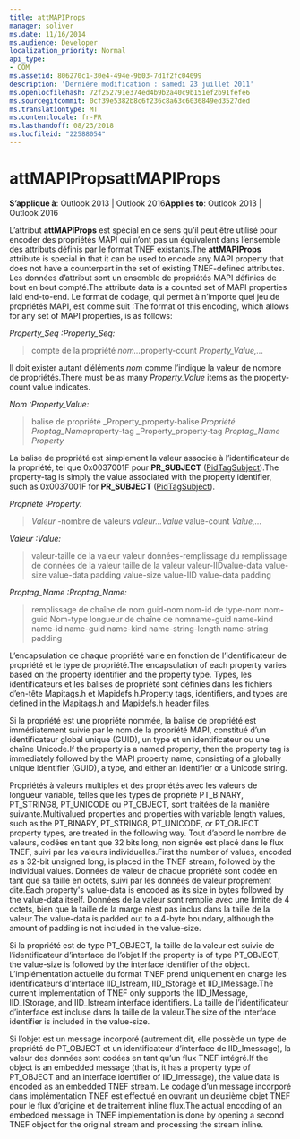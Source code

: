 ```yaml
---
title: attMAPIProps
manager: soliver
ms.date: 11/16/2014
ms.audience: Developer
localization_priority: Normal
api_type:
- COM
ms.assetid: 806270c1-30e4-494e-9b03-7d1f2fc04099
description: 'Derniére modification : samedi 23 juillet 2011'
ms.openlocfilehash: 72f252791e374ed4b9b2a40c9b151ef2b91fefe6
ms.sourcegitcommit: 0cf39e5382b8c6f236c8a63c6036849ed3527ded
ms.translationtype: MT
ms.contentlocale: fr-FR
ms.lasthandoff: 08/23/2018
ms.locfileid: "22588054"
---
```

# <a name="attmapiprops"></a><span data-ttu-id="ec362-103">attMAPIProps</span><span class="sxs-lookup"><span data-stu-id="ec362-103">attMAPIProps</span></span>

  
  
<span data-ttu-id="ec362-104">**S’applique à**: Outlook 2013 | Outlook 2016</span><span class="sxs-lookup"><span data-stu-id="ec362-104">**Applies to**: Outlook 2013 | Outlook 2016</span></span> 
  
<span data-ttu-id="ec362-105">L’attribut **attMAPIProps** est spécial en ce sens qu’il peut être utilisé pour encoder des propriétés MAPI qui n’ont pas un équivalent dans l’ensemble des attributs définis par le format TNEF existants.</span><span class="sxs-lookup"><span data-stu-id="ec362-105">The **attMAPIProps** attribute is special in that it can be used to encode any MAPI property that does not have a counterpart in the set of existing TNEF-defined attributes.</span></span> <span data-ttu-id="ec362-106">Les données d’attribut sont un ensemble de propriétés MAPI définies de bout en bout compté.</span><span class="sxs-lookup"><span data-stu-id="ec362-106">The attribute data is a counted set of MAPI properties laid end-to-end.</span></span> <span data-ttu-id="ec362-107">Le format de codage, qui permet à n’importe quel jeu de propriétés MAPI, est comme suit :</span><span class="sxs-lookup"><span data-stu-id="ec362-107">The format of this encoding, which allows for any set of MAPI properties, is as follows:</span></span>  
  
 <span data-ttu-id="ec362-108">_Property_Seq :_</span><span class="sxs-lookup"><span data-stu-id="ec362-108">_Property_Seq:_</span></span>
  
> <span data-ttu-id="ec362-109">compte de la propriété _nom..._</span><span class="sxs-lookup"><span data-stu-id="ec362-109">property-count  _Property_Value,..._</span></span>
    
<span data-ttu-id="ec362-110">Il doit exister autant d’éléments _nom_ comme l’indique la valeur de nombre de propriétés.</span><span class="sxs-lookup"><span data-stu-id="ec362-110">There must be as many  _Property_Value_ items as the property-count value indicates.</span></span> 
  
 <span data-ttu-id="ec362-111">_Nom :_</span><span class="sxs-lookup"><span data-stu-id="ec362-111">_Property_Value:_</span></span>
  
> <span data-ttu-id="ec362-112">balise de propriété _Property_property-balise _Propriété Proptag_Name_</span><span class="sxs-lookup"><span data-stu-id="ec362-112">property-tag  _Property_property-tag  _Proptag_Name Property_</span></span>
    
<span data-ttu-id="ec362-113">La balise de propriété est simplement la valeur associée à l’identificateur de la propriété, tel que 0x0037001F pour **PR_SUBJECT** ([PidTagSubject](pidtagsubject-canonical-property.md)).</span><span class="sxs-lookup"><span data-stu-id="ec362-113">The property-tag is simply the value associated with the property identifier, such as 0x0037001F for **PR_SUBJECT** ([PidTagSubject](pidtagsubject-canonical-property.md)).</span></span>
  
 <span data-ttu-id="ec362-114">_Propriété :_</span><span class="sxs-lookup"><span data-stu-id="ec362-114">_Property:_</span></span>
  
>  <span data-ttu-id="ec362-115">_Valeur_ -nombre de valeurs _valeur..._</span><span class="sxs-lookup"><span data-stu-id="ec362-115">_Value_ value-count  _Value,..._</span></span>
    
 <span data-ttu-id="ec362-116">_Valeur :_</span><span class="sxs-lookup"><span data-stu-id="ec362-116">_Value:_</span></span>
  
> <span data-ttu-id="ec362-117">valeur-taille de la valeur valeur données-remplissage du remplissage de données de la valeur taille de la valeur valeur-IID</span><span class="sxs-lookup"><span data-stu-id="ec362-117">value-data value-size value-data padding value-size value-IID value-data padding</span></span>
    
 <span data-ttu-id="ec362-118">_Proptag_Name :_</span><span class="sxs-lookup"><span data-stu-id="ec362-118">_Proptag_Name:_</span></span>
  
> <span data-ttu-id="ec362-119">remplissage de chaîne de nom guid-nom nom-id de type-nom nom-guid Nom-type longueur de chaîne de nom</span><span class="sxs-lookup"><span data-stu-id="ec362-119">name-guid name-kind name-id name-guid name-kind name-string-length name-string padding</span></span>
    
<span data-ttu-id="ec362-120">L’encapsulation de chaque propriété varie en fonction de l’identificateur de propriété et le type de propriété.</span><span class="sxs-lookup"><span data-stu-id="ec362-120">The encapsulation of each property varies based on the property identifier and the property type.</span></span> <span data-ttu-id="ec362-121">Types, les identificateurs et les balises de propriété sont définies dans les fichiers d’en-tête Mapitags.h et Mapidefs.h.</span><span class="sxs-lookup"><span data-stu-id="ec362-121">Property tags, identifiers, and types are defined in the Mapitags.h and Mapidefs.h header files.</span></span>
  
<span data-ttu-id="ec362-122">Si la propriété est une propriété nommée, la balise de propriété est immédiatement suivie par le nom de la propriété MAPI, constitué d’un identificateur global unique (GUID), un type et un identificateur ou une chaîne Unicode.</span><span class="sxs-lookup"><span data-stu-id="ec362-122">If the property is a named property, then the property tag is immediately followed by the MAPI property name, consisting of a globally unique identifier (GUID), a type, and either an identifier or a Unicode string.</span></span>
  
<span data-ttu-id="ec362-123">Propriétés à valeurs multiples et des propriétés avec les valeurs de longueur variable, telles que les types de propriété PT_BINARY, PT_STRING8, PT_UNICODE ou PT_OBJECT, sont traitées de la manière suivante.</span><span class="sxs-lookup"><span data-stu-id="ec362-123">Multivalued properties and properties with variable length values, such as the PT_BINARY, PT_STRING8, PT_UNICODE, or PT_OBJECT property types, are treated in the following way.</span></span> <span data-ttu-id="ec362-124">Tout d’abord le nombre de valeurs, codées en tant que 32 bits long, non signée est placé dans le flux TNEF, suivi par les valeurs individuelles.</span><span class="sxs-lookup"><span data-stu-id="ec362-124">First the number of values, encoded as a 32-bit unsigned long, is placed in the TNEF stream, followed by the individual values.</span></span> <span data-ttu-id="ec362-125">Données de valeur de chaque propriété sont codée en tant que sa taille en octets, suivi par les données de valeur proprement dite.</span><span class="sxs-lookup"><span data-stu-id="ec362-125">Each property's value-data is encoded as its size in bytes followed by the value-data itself.</span></span> <span data-ttu-id="ec362-126">Données de la valeur sont remplie avec une limite de 4 octets, bien que la taille de la marge n’est pas inclus dans la taille de la valeur.</span><span class="sxs-lookup"><span data-stu-id="ec362-126">The value-data is padded out to a 4-byte boundary, although the amount of padding is not included in the value-size.</span></span>
  
<span data-ttu-id="ec362-127">Si la propriété est de type PT_OBJECT, la taille de la valeur est suivie de l’identificateur d’interface de l’objet.</span><span class="sxs-lookup"><span data-stu-id="ec362-127">If the property is of type PT_OBJECT, the value-size is followed by the interface identifier of the object.</span></span> <span data-ttu-id="ec362-128">L’implémentation actuelle du format TNEF prend uniquement en charge les identificateurs d’interface IID_Istream, IID_IStorage et IID_IMessage.</span><span class="sxs-lookup"><span data-stu-id="ec362-128">The current implementation of TNEF only supports the IID_IMessage, IID_IStorage, and IID_Istream interface identifiers.</span></span> <span data-ttu-id="ec362-129">La taille de l’identificateur d’interface est incluse dans la taille de la valeur.</span><span class="sxs-lookup"><span data-stu-id="ec362-129">The size of the interface identifier is included in the value-size.</span></span>
  
<span data-ttu-id="ec362-130">Si l’objet est un message incorporé (autrement dit, elle possède un type de propriété de PT_OBJECT et un identificateur d’interface de IID_Imessage), la valeur des données sont codées en tant qu’un flux TNEF intégré.</span><span class="sxs-lookup"><span data-stu-id="ec362-130">If the object is an embedded message (that is, it has a property type of PT_OBJECT and an interface identifier of IID_Imessage), the value data is encoded as an embedded TNEF stream.</span></span> <span data-ttu-id="ec362-131">Le codage d’un message incorporé dans implémentation TNEF est effectué en ouvrant un deuxième objet TNEF pour le flux d’origine et de traitement inline flux.</span><span class="sxs-lookup"><span data-stu-id="ec362-131">The actual encoding of an embedded message in TNEF implementation is done by opening a second TNEF object for the original stream and processing the stream inline.</span></span>
  

